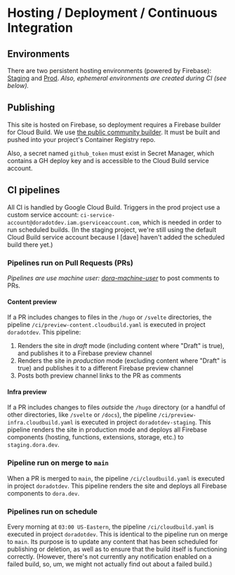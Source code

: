 # Hosting / Deployment / Continuous Integration

## Environments
There are two persistent hosting environments (powered by Firebase): [Staging](https://staging.dora.dev/) and [Prod](https://dora.dev/).
_Also, ephemeral environments are created during CI (see below)._

## Publishing
This site is hosted on Firebase, so deployment requires a Firebase builder for Cloud Build. We use [the public community builder](https://github.com/GoogleCloudPlatform/cloud-builders-community/tree/master/firebase). It must be built and pushed into your project's Container Registry repo.

Also, a secret named `github_token` must exist in Secret Manager, which contains a GH deploy key and is accessible to the Cloud Build service account.


## CI pipelines
All CI is handled by Google Cloud Build. Triggers in the prod project use a custom service account: `ci-service-account@doradotdev.iam.gserviceaccount.com`, which is needed in order to run scheduled builds. (In the staging project, we're still using the default Cloud Build service account because I [dave] haven't added the scheduled build there yet.)

### Pipelines run on Pull Requests (PRs)
_Pipelines are use machine user: [dora-machine-user](https://github.com/dora-machine-user)_ to post comments to PRs.

#### Content preview
If a PR includes changes to files in the `/hugo` or `/svelte` directories, the pipeline `/ci/preview-content.cloudbuild.yaml` is executed in project `doradotdev`. This pipeline:

1. Renders the site in _draft_ mode (including content where "Draft" is true), and publishes it to a Firebase preview channel
1. Renders the site in _production_ mode (excluding content where "Draft" is true) and publishes it to a different Firebase preview channel
1. Posts both preview channel links to the PR as comments

#### Infra preview
If a PR includes changes to files _outside_ the `/hugo` directory (or a handful of other directories, like `/svelte` or `/docs`), the pipeline `/ci/preview-infra.cloudbuild.yaml` is executed in project `doradotdev-staging`. This pipeline renders the site in production mode and deploys all Firebase components (hosting, functions, extensions, storage, etc.) to `staging.dora.dev`.

### Pipeline run on merge to `main`
When a PR is merged to `main`, the pipeline `/ci/cloudbuild.yaml` is executed in project `doradotdev`. This pipeline renders the site and deploys all Firebase components to `dora.dev`.

### Pipelines run on schedule
Every morning at `03:00 US-Eastern`, the pipeline `/ci/cloudbuild.yaml` is executed in project `doradotdev`. This is identical to the pipeline run on merge to `main`. Its purpose is to update any content that has been scheduled for publishing or deletion, as well as to ensure that the build itself is functioning correctly. (However, there's not currently any notification enabled on a failed build, so, um, we might not actually find out about a failed build.)